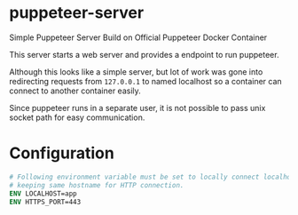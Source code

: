 # puppeteer-server
Simple Puppeteer Server Build on Official Puppeteer Docker Container

This server starts a web server and provides a endpoint to run puppeteer.

Although this looks like a simple server, but lot of work was gone into redirecting requests from `127.0.0.1` to named localhost
so a container can connect to another container easily.

Since puppeteer runs in a separate user, it is not possible to pass unix socket path for easy communication.

# Configuration
```Dockerfile
# Following environment variable must be set to locally connect localhost by
# keeping same hostname for HTTP connection.
ENV LOCALHOST=app
ENV HTTPS_PORT=443
```
